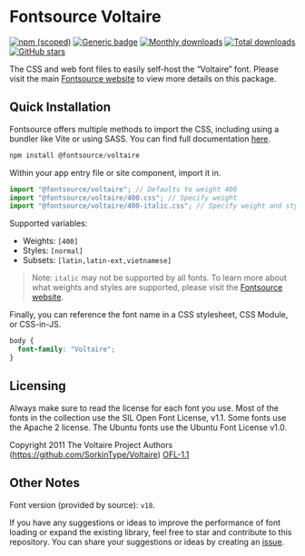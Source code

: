 # Fontsource Voltaire

[![npm (scoped)](https://img.shields.io/npm/v/@fontsource/voltaire?color=brightgreen)](https://www.npmjs.com/package/@fontsource/voltaire) [![Generic badge](https://img.shields.io/badge/fontsource-passing-brightgreen)](https://github.com/fontsource/fontsource) [![Monthly downloads](https://badgen.net/npm/dm/@fontsource/voltaire)](https://github.com/fontsource/fontsource) [![Total downloads](https://badgen.net/npm/dt/@fontsource/voltaire)](https://github.com/fontsource/fontsource) [![GitHub stars](https://img.shields.io/github/stars/fontsource/fontsource.svg?style=social&label=Star)](https://github.com/fontsource/fontsource/stargazers)

The CSS and web font files to easily self-host the “Voltaire” font. Please visit the main [Fontsource website](https://fontsource.org/fonts/voltaire) to view more details on this package.

## Quick Installation

Fontsource offers multiple methods to import the CSS, including using a bundler like Vite or using SASS. You can find full documentation [here](https://fontsource.org/docs/getting-started/introduction).

```javascript
npm install @fontsource/voltaire
```

Within your app entry file or site component, import it in.

```javascript
import "@fontsource/voltaire"; // Defaults to weight 400
import "@fontsource/voltaire/400.css"; // Specify weight
import "@fontsource/voltaire/400-italic.css"; // Specify weight and style
```

Supported variables:
- Weights: `[400]`
- Styles: `[normal]`
- Subsets: `[latin,latin-ext,vietnamese]`

> Note: `italic` may not be supported by all fonts. To learn more about what weights and styles are supported, please visit the [Fontsource website](https://fontsource.org/fonts/voltaire).

Finally, you can reference the font name in a CSS stylesheet, CSS Module, or CSS-in-JS.

```css
body {
  font-family: "Voltaire";
}
```

## Licensing
Always make sure to read the license for each font you use. Most of the fonts in the collection use the SIL Open Font License, v1.1. Some fonts use the Apache 2 license. The Ubuntu fonts use the Ubuntu Font License v1.0.

Copyright 2011 The Voltaire Project Authors (https://github.com/SorkinType/Voltaire)
[OFL-1.1](http://scripts.sil.org/OFL)

## Other Notes
Font version (provided by source): `v18`.

If you have any suggestions or ideas to improve the performance of font loading or expand the existing library, feel free to star and contribute to this repository. You can share your suggestions or ideas by creating an [issue](https://github.com/fontsource/fontsource/issues).